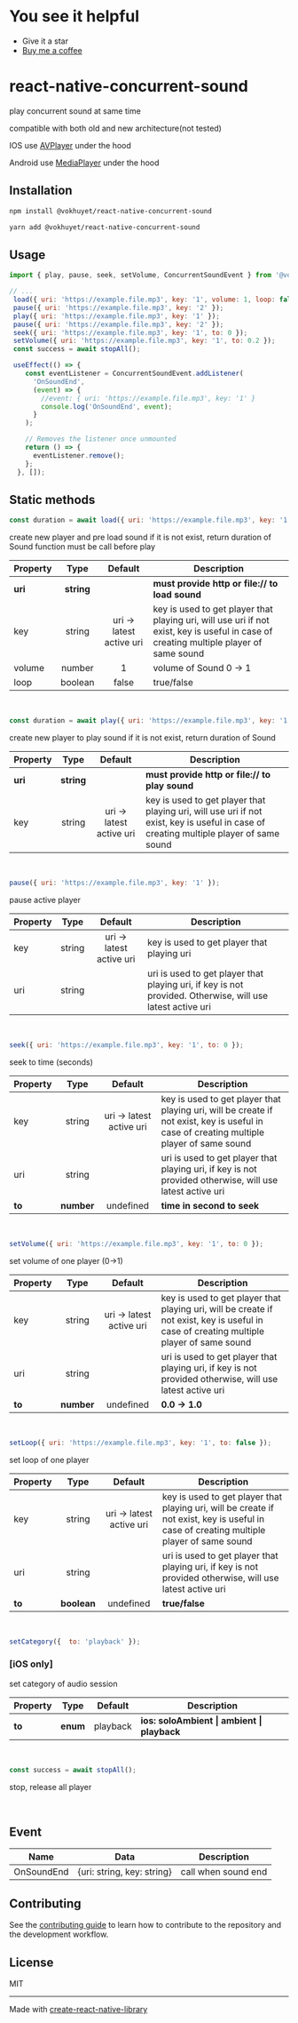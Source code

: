 # You see it helpful
- Give it a star
- [Buy me a coffee](https://buymeacoffee.com/vokhuyetoz)
# react-native-concurrent-sound

play concurrent sound at same time

compatible with both old and new architecture(not tested)

IOS use [AVPlayer](https://developer.apple.com/documentation/avfoundation/avplayer/) under the hood

Android use [MediaPlayer](https://developer.android.com/reference/android/media/MediaPlayer) under the hood

## Installation

```sh
npm install @vokhuyet/react-native-concurrent-sound
```

```sh
yarn add @vokhuyet/react-native-concurrent-sound
```

## Usage

```js
import { play, pause, seek, setVolume, ConcurrentSoundEvent } from '@vokhuyet/react-native-concurrent-sound';

// ...
 load({ uri: 'https://example.file.mp3', key: '1', volume: 1, loop: false });
 pause({ uri: 'https://example.file.mp3', key: '2' });
 play({ uri: 'https://example.file.mp3', key: '1' });
 pause({ uri: 'https://example.file.mp3', key: '2' });
 seek({ uri: 'https://example.file.mp3', key: '1', to: 0 });
 setVolume({ uri: 'https://example.file.mp3', key: '1', to: 0.2 });
 const success = await stopAll();

 useEffect(() => {
    const eventListener = ConcurrentSoundEvent.addListener(
      'OnSoundEnd',
      (event) => {
        //event: { uri: 'https://example.file.mp3', key: '1' }
        console.log('OnSoundEnd', event);
      }
    );

    // Removes the listener once unmounted
    return () => {
      eventListener.remove();
    };
  }, []);
```

## Static methods

```javascript
const duration = await load({ uri: 'https://example.file.mp3', key: '1', volume: 1, loop: false  });
```

create new player and pre load sound if it is not exist, return duration of Sound
function must be call before play

| Property             |   Type    |    Default    | Description                                                                                                                                    |
|----------------------| :-------: |:-------------:|------------------------------------------------------------------------------------------------------------------------------------------------|
| **uri**        |  **string**  |  | **must provide http or file:// to load sound**                                                                 |
|key              | string  |     uri -> latest active uri      | key is used to get player that playing uri, will use uri if not exist, key is useful in case of creating multiple player of same sound|
|volume              | number  |     1      | volume of Sound 0 -> 1|
|loop              | boolean  |     false      | true/false|
<br/>

```javascript
const duration = await play({ uri: 'https://example.file.mp3', key: '1' });
```

create new player to play sound if it is not exist, return duration of Sound

| Property             |   Type    |    Default    | Description                                                                                                                                    |
|----------------------| :-------: |:-------------:|------------------------------------------------------------------------------------------------------------------------------------------------|
| **uri**        |  **string**  |  | **must provide http or file:// to play sound**                                                                 |
| key              | string  |     uri -> latest active uri      | key is used to get player that playing uri, will use uri if not exist, key is useful in case of creating multiple player of same sound|
<br/>

```javascript
pause({ uri: 'https://example.file.mp3', key: '1' });
```

pause active player

| Property             |   Type    |    Default    | Description                                                                                                                                    |
|----------------------| :-------: |:-------------:|------------------------------------------------------------------------------------------------------------------------------------------------|
|key              | string  |     uri -> latest active uri      | key is used to get player that playing uri |
|uri        |  string  |  | uri is used to get player that playing uri, if key is not provided. Otherwise, will use latest active uri        |

<br/>

```javascript
seek({ uri: 'https://example.file.mp3', key: '1', to: 0 });
```

seek to time (seconds)

| Property             |   Type    |    Default    | Description                                                                                                                                    |
|----------------------| :-------: |:-------------:|------------------------------------------------------------------------------------------------------------------------------------------------|
| key              | string  |     uri -> latest active uri      | key is used to get player that playing uri, will be create if not exist, key is useful in case of creating multiple player of same sound    |
|uri        |  string  |  | uri is used to get player that playing uri, if key is not provided otherwise, will use latest active uri        |
|**to**        |  **number**  | undefined | **time in second to seek**        |

<br/>

```javascript
setVolume({ uri: 'https://example.file.mp3', key: '1', to: 0 });
```

set volume  of one player (0->1)

| Property             |   Type    |    Default    | Description                                                                                                                                    |
|----------------------| :-------: |:-------------:|------------------------------------------------------------------------------------------------------------------------------------------------|
| key              | string  |     uri -> latest active uri      | key is used to get player that playing uri, will be create if not exist, key is useful in case of creating multiple player of same sound    |
|uri        |  string  |  | uri is used to get player that playing uri, if key is not provided otherwise, will use latest active uri        |
|**to**        |  **number**  | undefined | **0.0 -> 1.0**        |
 
<br />

```javascript
setLoop({ uri: 'https://example.file.mp3', key: '1', to: false });
```

set loop  of one player

| Property             |   Type    |    Default    | Description                                                                                                                                    |
|----------------------| :-------: |:-------------:|------------------------------------------------------------------------------------------------------------------------------------------------|
| key              | string  |     uri -> latest active uri      | key is used to get player that playing uri, will be create if not exist, key is useful in case of creating multiple player of same sound    |
|uri        |  string  |  | uri is used to get player that playing uri, if key is not provided otherwise, will use latest active uri        |
|**to**        |  **boolean**  | undefined | **true/false**        |
 
<br />

```javascript
setCategory({  to: 'playback' });
```

### [**iOS only**] 

set category  of audio session

| Property             |   Type    |    Default    | Description                                                                                                                                    |
|----------------------| :-------: |:-------------:|------------------------------------------------------------------------------------------------------------------------------------------------|
|**to**        |  **enum**  | playback | **ios: soloAmbient \| ambient \| playback**        |
 
<br />

```javascript
const success = await stopAll();
```

stop, release all player

<br />

## Event

| Name             |     Data    | Description                                                                                                                                    |
|----------------------| :-------------:|------------------------------------------------------------------------------------------------------------------------------------------------|
| OnSoundEnd              | {uri: string, key: string}  |     call when sound end |

## Contributing

See the [contributing guide](CONTRIBUTING.md) to learn how to contribute to the repository and the development workflow.

## License

MIT

---

Made with [create-react-native-library](https://github.com/callstack/react-native-builder-bob)
